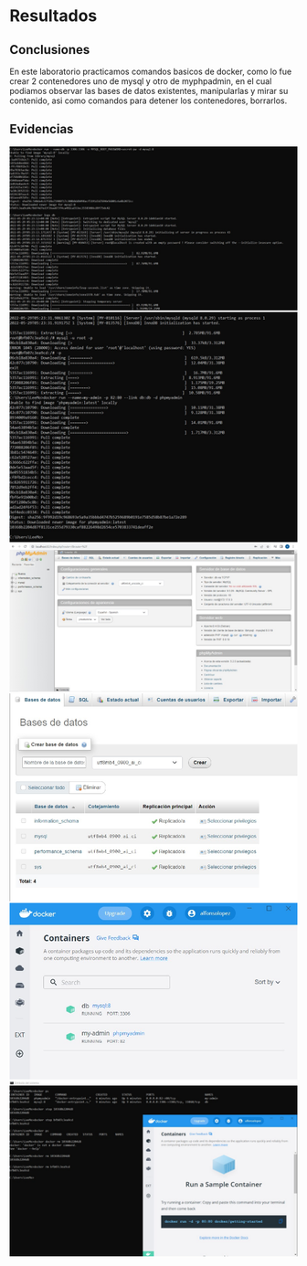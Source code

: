 # Resultados
## Conclusiones
En este laboratorio practicamos comandos basicos de docker, como lo fue crear 2 contenedores uno de mysql y otro de myphpadmin, en el cual podiamos observar
las bases de datos existentes, manipularlas y mirar su contenido, asi como comandos para detener los contenedores, borrarlos.
## Evidencias
![Image text](https://github.com/AlfonsoLoopez/DAS_Sistemas/blob/Practica-3_2doParcial/Ene-Jun-2022/alfonso-israel-lopez-garza/Practica-3/laboratorio-1/Lab1_Img1.jpeg)
![Image text](https://github.com/AlfonsoLoopez/DAS_Sistemas/blob/Practica-3_2doParcial/Ene-Jun-2022/alfonso-israel-lopez-garza/Practica-3/laboratorio-1/Lab1_Img2.jpeg)
![Image text](https://github.com/AlfonsoLoopez/DAS_Sistemas/blob/Practica-3_2doParcial/Ene-Jun-2022/alfonso-israel-lopez-garza/Practica-3/laboratorio-1/Lab1_Img3.jpeg)
![Image text](https://github.com/AlfonsoLoopez/DAS_Sistemas/blob/Practica-3_2doParcial/Ene-Jun-2022/alfonso-israel-lopez-garza/Practica-3/laboratorio-1/Lab1_Img4.jpeg)
![Image text](https://github.com/AlfonsoLoopez/DAS_Sistemas/blob/Practica-3_2doParcial/Ene-Jun-2022/alfonso-israel-lopez-garza/Practica-3/laboratorio-1/Lab1_Img5.jpeg)
![Image text](https://github.com/AlfonsoLoopez/DAS_Sistemas/blob/Practica-3_2doParcial/Ene-Jun-2022/alfonso-israel-lopez-garza/Practica-3/laboratorio-1/Lab1_Img6.jpeg)
